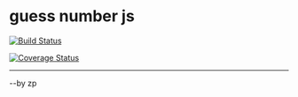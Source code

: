 # guess number js

[![Build Status](https://travis-ci.org/zp-romens/guess_number_js.svg?branch=master)](https://travis-ci.org/zp-romens/guess_number_js)

[![Coverage Status](https://coveralls.io/repos/github/zp-romens/guess_number_js/badge.svg?branch=master)](https://coveralls.io/github/zp-romens/guess_number_js?branch=master)

---


--by zp